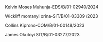 Kelvin Moses Muhunja-EDS/B/01-02940/2024

Wickliff momanyi orina-SIT/B/01-03309 /2023

Collins Kiprono-COM/B/01-00148/2023

James Okutoyi SIT/B/01-03277/2023
